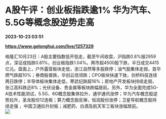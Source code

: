 # A股午评：创业板指跌逾1% 华为汽车、5.5G等概念股逆势走高

**2023-10-23 03:51**

**https://www.gelonghui.com/live/1257329**

格隆汇10月23日｜A股主要指数低开低走，截至午间收盘，沪指跌0.8%报2959点，深证成指跌0.81%，创业板指跌1.04%。两市超4500股下跌，半日成交4415亿元。盘面上，户外露营板块走低，浙江自然等多股跌停；油气股集体走弱，首华燃气跌超10%；券商股普跌，华创云信领跌；CPO板块快速下挫，剑桥科技连续两日跌停；半导体板块集体走低，寒武纪跌超16%；房地产开发板块持续走弱，张江高科跌近8%；光伏设备、贵金属等板块跌幅居前。另外，华为全面完成5G-A技术性能测试，5.5G、6G概念股集体拉升，通宇通讯涨停；华为汽车概念股逆势拉升，圣龙股份12连板；算力概念股反弹，恒润股份涨停；卫星导航概念股持续走强 ，中国卫通拉升封板；减肥药、白酒及航天军工板块涨幅居前。  
![](https://img5.gelonghui.com/live/a28cb-1a4d59db-014b-4e2e-9f35-af0d4bd9ec34.jpg)